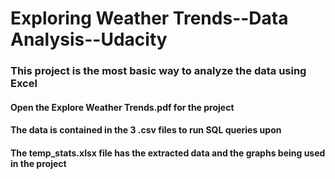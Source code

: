 # Exploring Weather Trends--Data Analysis--Udacity


### This project is the most basic way to analyze the data using Excel

#### Open the Explore Weather Trends.pdf for the project
#### The data is contained in the 3 .csv files to run SQL queries upon
#### The temp_stats.xlsx file has the extracted data and the graphs being used in the project
